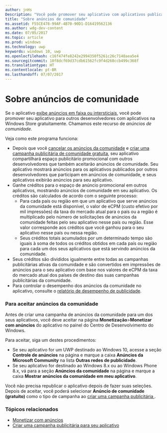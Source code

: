 ```yaml
---
author: jnHs
Description: "Você pode promover seu aplicativo com aplicativos publicados por outros desenvolvedores. Chamamos este recurso de anúncios de comunidade."
title: "Sobre anúncios de comunidade"
ms.assetid: F55CE478-99AF-4B70-90D1-D16419562136
ms.author: wdg-dev-content
ms.date: 07/05/2017
ms.topic: article
ms.prod: windows
ms.technology: uwp
keywords: windows 10, uwp
ms.openlocfilehash: c16f474fe8242e2994350f5261c26c7148aea5e4
ms.sourcegitcommit: 10f8dcf69d37cdb61562fc9f4d268ccb499c368f
ms.translationtype: HT
ms.contentlocale: pt-BR
ms.lasthandoff: 07/07/2017
---
```

# <a name="about-community-ads"></a>Sobre anúncios de comunidade

Se o aplicativo [exibe anúncios em faixa ou intersticiais](../monetize/display-ads-in-your-app.md), você pode promover seu aplicativo para outros desenvolvedores com aplicativos na Windows Store gratuitamente. Chamamos este recurso de *anúncios de comunidade*.  

Veja como este programa funciona:

* Depois que você [cancelar os anúncios da comunidade](#how-to-opt-in-to-community-ads) e [criar uma campanha publicitária de comunidade gratuita](create-an-ad-campaign-for-your-app.md), seu aplicativo compartilhará espaço publicitário promocional com outros desenvolvedores que também aceitarão anúncios de comunidade. Seu aplicativo mostrará anúncios para os aplicativos publicados por outros desenvolvedores que participam em anúncios de comunidade, e seus aplicativos exibirão anúncios para seu aplicativo.
* Ganhe créditos para o espaço de anúncio promocional em outros aplicativos, mostrando anúncios de comunidade em seu aplicativo. Os créditos são calculados de acordo com o seguinte processo:
  * Para cada país ou região em que um aplicativo que serve anúncios da comunidade está disponível, o valor de eCPM (custo efetivo por mil impressões) da taxa do mercado atual para o país ou a região é multiplicado pelo número de solicitações de anúncios da comunidade feitas pelo seu aplicativo nesse país ou região. Esse valor corresponde aos créditos que você ganhou para o seu aplicativo nesse país ou nessa região.
  * Seus créditos totais acumulados por um determinado tempo são iguais à soma de todos os créditos obtidos em cada país ou região para cada um dos seus aplicativos que está servindo anúncios da comunidade.
* Seus créditos são divididos igualmente entre todas as campanhas publicitárias ativas da comunidade e são convertidos em impressões de anúncios para o seu aplicativo com base nos valores de eCPM da taxa do mercado atual dos países de destino das suas campanhas publicitárias da comunidade.
* Para controlar o desempenho dos anúncios da comunidade no aplicativo, consulte o [relatório de desempenho de publicidade](advertising-performance-report.md).

### <a name="opt-in-to-community-ads"></a>Para aceitar anúncios da comunidade

Antes de criar uma campanha de anúncios da comunidade para um dos seus aplicativos, você deve aceitar na página **Monetização**&gt;**Monetizar com anúncios** do aplicativo no painel do Centro de Desenvolvimento do Windows.

Para aceitar, siga um destes procedimentos:
  * Se seu aplicativo for um UWP destinado ao Windows 10, acesse a seção **Controle de anúncios** na página e marque a caixa **Anúncios da Microsoft Community** na lista **Outras redes de publicidade**.
  * Se seu aplicativo for destinado ao Windows 8.x ou ao Windows Phone 8.x, vá para a seção **Anúncios da comunidade** na página e marque a caixa **Mostrar anúncios da comunidade em meu aplicativo**.

Você não precisa republicar o aplicativo depois de fazer suas seleções. Depois de aceitar, você poderá selecionar **Anúncio de comunidade (gratuito)** como o tipo de campanha ao [criar uma campanha publicitária ](create-an-ad-campaign-for-your-app.md).

### <a name="related-topics"></a>Tópicos relacionados

* [Monetizar com anúncios](monetize-with-ads.md)
* [Criar uma campanha publicitária para seu aplicativo](create-an-ad-campaign-for-your-app.md)
